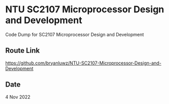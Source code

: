 # NTU SC2107 Microprocessor Design and Development

Code Dump for SC2107 Microprocessor Design and Development

## Route Link

https://github.com/bryanluwz/NTU-SC2107-Microprocessor-Design-and-Development

## Date

4 Nov 2022
